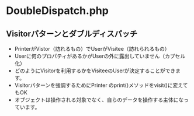 
# DoubleDispatch.php

## 	Visitorパターンとダブルディスパッチ

* PrinterがVistor（訪れるもの）でUserがVisitee（訪れられるもの）
* Userに何のプロパティがあるかがUserの外に露出していません（カプセル化）
* どのようにVisitorを利用するかをVisiteeのUserが決定することができます。
* Visitorパターンを強調するためにPrinter のprint()メソッドをvisit()に変えてもOK
* オブジェクトは操作される対象でなく、自らのデータを操作する主体になっています。
